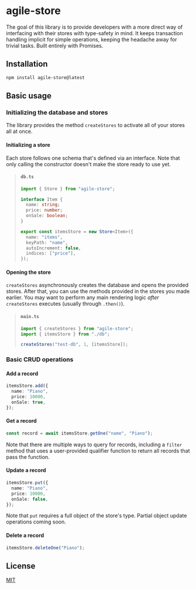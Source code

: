 # agile-store

The goal of this library is to provide developers with a more direct way of interfacing with their stores with type-safety in mind. It keeps transaction handling implicit for simple operations, keeping the headache away for trivial tasks. Built entirely with Promises.

## Installation

```sh
npm install agile-store@latest
```

## Basic usage

### Initializing the database and stores

The library provides the method `createStores` to activate all of your stores all at once.

#### Initializing a store

Each store follows one schema that's defined via an interface. Note that only calling the constructor doesn't make the store ready to use yet.

<blockquote>

#### **`db.ts`**

```ts
import { Store } from "agile-store";

interface Item {
  name: string;
  price: number;
  onSale: boolean;
}

export const itemsStore = new Store<Item>({
  name: "items",
  keyPath: "name",
  autoIncrement: false,
  indices: ["price"],
});
```

</blockquote>

#### Opening the store

`createStores` asynchronously creates the database and opens the provided stores. After that, you can use the methods provided in the stores you made earlier. You may want to perform any main rendering logic _after_ `createStores` executes (usually through `.then()`).

<blockquote>

#### **`main.ts`**

```ts
import { createStores } from "agile-store";
import { itemsStore } from "./db";

createStores("test-db", 1, [itemsStore]);
```

</blockquote>

### Basic CRUD operations

#### Add a record

```ts
itemsStore.add({
  name: "Piano",
  price: 10000,
  onSale: true,
});
```

#### Get a record

```ts
const record = await itemsStore.getOne("name", "Piano");
```

Note that there are multiple ways to query for records, including a `filter` method that uses a user-provided qualifier function to return all records that pass the function.

#### Update a record

```ts
itemsStore.put({
  name: "Piano",
  price: 10000,
  onSale: false,
});
```

Note that `put` requires a full object of the store's type. Partial object update operations coming soon.

#### Delete a record

```ts
itemsStore.deleteOne("Piano");
```

## License

[MIT](https://en.wikipedia.org/wiki/MIT_License)
